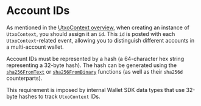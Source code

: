 # Account IDs

As mentioned in the [UtxoContext overview](./index.md#utxocontext), when creating an instance of `UtxoContext`, you should assign it an `id`. This `id` is posted with each `UtxoContext`-related event, allowing you to distinguish different accounts in a multi-account wallet.

Account IDs must be represented by a hash (a 64-character hex string representing a 32-byte hash). The hash can be generated using the [`sha256FromText`](https://kaspa.aspectron.org/docs/functions/sha256FromText.html) or [`sha256FromBinary`](https://kaspa.aspectron.org/docs/functions/sha256FromBinary.html) functions (as well as their `sha256d` counterparts).

This requirement is imposed by internal Wallet SDK data types that use 32-byte hashes to track `UtxoContext` IDs.